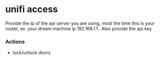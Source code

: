 # unifi access

Provide the ip of the api server you are using, most the time this is your router, ex. your dream machine ip 192.168.1.1 . Also provide the api key

### Actions

* lock/unlock doors